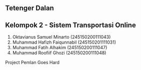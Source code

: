 ## Tetenger Dalan

## Kelompok 2 - Sistem Transportasi Online

1. Oktavianus Samuel Minarto (245150200111043)
2. Muhammad Hafizh Faiqunnabil (245150201111031)
3. Muhammad Fatih Alhakim (245150200111047)
4. Muhammad Roofiif Ghozi (245150200111048)

Project Pemlan Goes Hard
